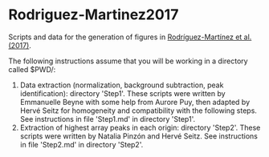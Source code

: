 # Rodriguez-Martinez2017
Scripts and data for the generation of figures in [Rodríguez-Martínez et al. (2017)](https://www.ncbi.nlm.nih.gov/pubmed/28112731 "PubMed link").

The following instructions assume that you will be working in a directory called $PWD/:

1. Data extraction (normalization, background subtraction, peak identification): directory 'Step1'. These scripts were written by Emmanuelle Beyne with some help from Aurore Puy, then adapted by Hervé Seitz for homogeneity and compatibility with the following steps. See instructions in file 'Step1.md' in directory 'Step1'.
2. Extraction of highest array peaks in each origin: directory 'Step2'. These scripts were written by Natalia Pinzón and Hervé Seitz. See instructions in file 'Step2.md' in directory 'Step2'.
